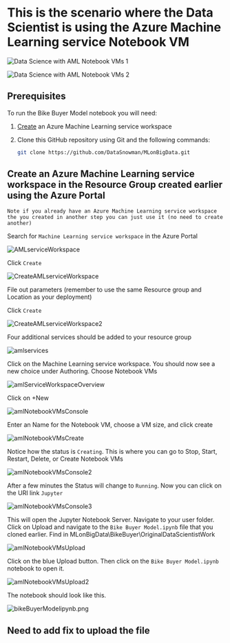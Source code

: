 # This is the scenario where the Data Scientist is using the Azure Machine Learning service Notebook VM

![Data Science with AML Notebook VMs 1](https://raw.githubusercontent.com/DataSnowman/MLonBigData/master/images/amlNotebookVMs1.png)

![Data Science with AML Notebook VMs 2](https://raw.githubusercontent.com/DataSnowman/MLonBigData/master/images/amlNotebookVMs2.png)

## Prerequisites

To run the Bike Buyer Model notebook you will need:

1) [Create](https://www.anaconda.com/download/) an Azure Machine Learning service workspace 
2) Clone this GitHub repository using Git and the following commands: 

    ```sh
    git clone https://github.com/DataSnowman/MLonBigData.git
    ```

## Create an Azure Machine Learning service workspace in the Resource Group created earlier using the Azure Portal

`Note if you already have an Azure Machine Learning service workspace the you created in another step you can just use it (no need to create another)`

Search for `Machine Learning service workspace` in the Azure Portal

![AMLserviceWorkspace](https://raw.githubusercontent.com/DataSnowman/MLonBigData/master/images/amlServiceWorkspace.png)

Click `Create`

![CreateAMLserviceWorkspace](https://raw.githubusercontent.com/DataSnowman/MLonBigData/master/images/createAMLserviceWorkspace.png)

File out parameters (remember to use the same Resource group and Location as your deployment)

Click `Create`

![CreateAMLserviceWorkspace2](https://raw.githubusercontent.com/DataSnowman/MLonBigData/master/images/createAMLserviceWorkspace2.png)

Four additional services should be added to your resource group

![amlservices](https://raw.githubusercontent.com/DataSnowman/MLonBigData/master/images/amlservices.png)

Click on the Machine Learning service workspace.  You should now see a new choice under Authoring.  Choose Notebook VMs

![amlServiceWorkspaceOverview](https://raw.githubusercontent.com/DataSnowman/MLonBigData/master/images/amlServiceWorkspaceOverview.png)

Click on +New

![amlNotebookVMsConsole](https://raw.githubusercontent.com/DataSnowman/MLonBigData/master/images/amlNotebookVMsConsole.png)

Enter an Name for the Notebook VM, choose a VM size, and click create

![amlNotebookVMsCreate](https://raw.githubusercontent.com/DataSnowman/MLonBigData/master/images/amlNotebookVMsCreate.png)

Notice how the status is `Creating`.  This is where you can go to Stop, Start, Restart, Delete, or Create Notebook VMs

![amlNotebookVMsConsole2](https://raw.githubusercontent.com/DataSnowman/MLonBigData/master/images/amlNotebookVMsConsole2.png)

After a few minutes the Status will change to `Running`.  Now you can click on the URI link `Jupyter`

![amlNotebookVMsConsole3](https://raw.githubusercontent.com/DataSnowman/MLonBigData/master/images/amlNotebookVMsConsole3.png)

This will open the Jupyter Notebook Server.  Navigate to your user folder. Click on Upload and navigate to the `Bike Buyer Model.ipynb` file that you cloned earlier.  Find in MLonBigData\BikeBuyer\OriginalDataScientistWork 

![amlNotebookVMsUpload](https://raw.githubusercontent.com/DataSnowman/MLonBigData/master/images/amlNotebookVMsUpload.png)

Click on the blue Upload button.  Then click on the `Bike Buyer Model.ipynb` notebook to open it.  

![amlNotebookVMsUpload2](https://raw.githubusercontent.com/DataSnowman/MLonBigData/master/images/amlNotebookVMsUpload2.png)

The notebook should look like this.

![bikeBuyerModelipynb.png](https://raw.githubusercontent.com/DataSnowman/MLonBigData/master/images/bikeBuyerModelipynb.png)

## Need to add fix to upload the file




